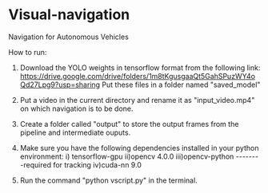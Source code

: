 # Visual-navigation
Navigation for Autonomous Vehicles

How to run:

1) Download the YOLO weights in tensorflow format from the following link:
https://drive.google.com/drive/folders/1m8tKgusgaaQt5GahSPuzWY4oQd27Lpg9?usp=sharing
Put these files in a folder named "saved_model"

2) Put a video in the current directory and rename it as "input_video.mp4" on which navigation is to be done.

3) Create a folder called "output" to store the output frames from the pipeline and intermediate ouputs.

4) Make sure you have the following dependencies installed in your python environment:
    i) tensorflow-gpu
    ii)opencv 4.0.0
    iii)opencv-python --------required for tracking
    iv)cuda-nn 9.0
    
5) Run the command "python vscript.py" in the terminal.
